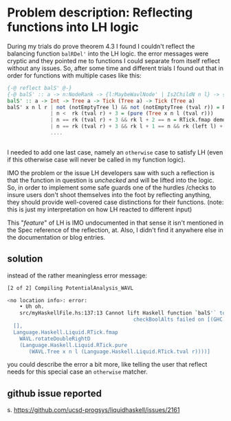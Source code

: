# Problem description: Reflecting functions into LH logic

During my trials do prove theorem 4.3 I found I couldn't reflect the balancing function `balRDel'` into the LH logic. the error messages were cryptic 
and they pointed me to functions I could separate from itself reflect without any issues. So, after some time and different trials I found out that 
in order for functions with multiple cases like this: 

```haskell
{-@ reflect balS' @-}
{-@ balS' :: a -> n:NodeRank -> {l:MaybeWavlNode' | Is2ChildN n l} -> {r:Tick ({r':Wavl' | Is2ChildN n r'}) | tcost r >= 0 } -> Tick ({t:NEWavl' | (rk t == n || rk t + 1 == n) }) @-}
balS' :: a -> Int -> Tree a -> Tick (Tree a) -> Tick (Tree a)
balS' x n l r | not (notEmptyTree l) && not (notEmptyTree (tval r)) = RTick.step (tcost r) (pure (singleton x))
              | n <  rk (tval r) + 3 = (pure (Tree x n l (tval r)))
              | n == rk (tval r) + 3 && rk l + 2 == n = RTick.fmap demoteR ((pure (Tree x n l (tval r))) ) -- amort. cost 0
              | n == rk (tval r) + 3 && rk l + 1 == n && rk (left l) + 2 == rk l && rk (right l) + 2 == rk l = RTick.fmap doubleDemoteR ((pure (Tree x n l (tval r))) ) -- same
              ....
            
```

I needed to add one last case, namely an `otherwise` case to satisfy LH (even if this otherwise case will never be called in my function logic).

IMO the problem or the issue LH developers saw with such a reflection is that the function in question is *unchecked* and will be lifted into the logic. So, in order to implement some safe guards one of the hurdles /checks to insure users don't shoot themselves into the foot by reflecting anything, they should provide well-covered case distinctions for their functions. (note: this is just my interpretation on how LH reacted to different input)

This "*feature*" of LH is IMO undocumented in that sense it isn't mentioned in the Spec reference of the reflection, at. Also, I didn't find it anywhere else in the documentation or blog entries. 

## solution

instead of the rather meaningless error message: 

```bash
[2 of 2] Compiling PotentialAnalysis_WAVL

<no location info>: error:
    • Uh oh.
    src/myHaskellFile.hs:137:13 Cannot lift Haskell function `balS'` to logic
                                         checkBoolAlts failed on [(GHC.Types.True,
  [],
  Language.Haskell.Liquid.RTick.fmap
    WAVL.rotateDoubleRightD
    (Language.Haskell.Liquid.RTick.pure
       (WAVL.Tree x n l (Language.Haskell.Liquid.RTick.tval r))))]
```

you could describe the error a bit more, like telling the user that reflect needs for this special case an `otherwise` matcher. 

## github issue reported

s. https://github.com/ucsd-progsys/liquidhaskell/issues/2161